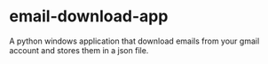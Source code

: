 # email-download-app
A python windows application that download emails from your gmail account and stores them in a json file.
